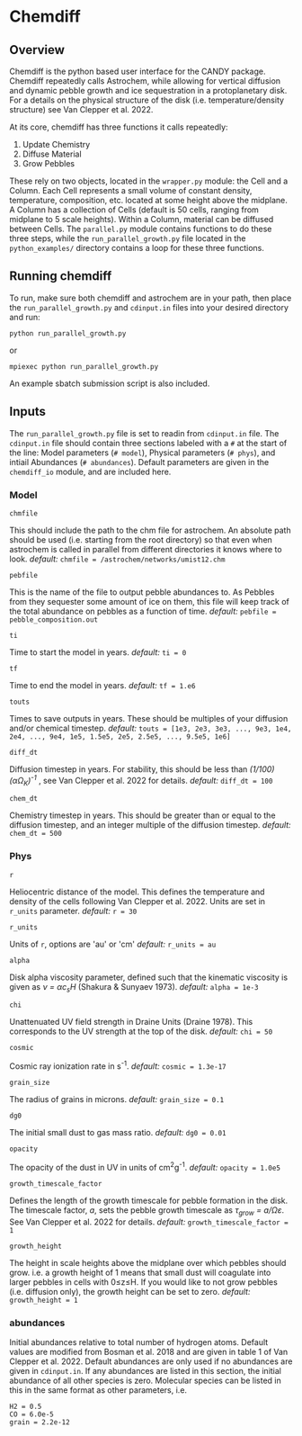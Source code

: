 # Chemdiff

## Overview

Chemdiff is the python based user interface for the CANDY package. Chemdiff repeatedly calls Astrochem, while allowing for vertical diffusion and dynamic pebble growth and ice sequestration in a protoplanetary disk. For a details on the physical structure of the disk (i.e. temperature/density structure) see Van Clepper et al. 2022.

At its core, chemdiff has three functions it calls repeatedly:
1) Update Chemistry
2) Diffuse Material
3) Grow Pebbles

These rely on two objects, located in the `wrapper.py` module: the Cell and a Column. Each Cell represents a small volume of constant density, temperature, composition, etc. located at some height above the midplane. A Column has a collection of Cells (default is 50 cells, ranging from midplane to 5 scale heights). Within a Column, material can be diffused between Cells. The `parallel.py` module contains functions to do these three steps, while the `run_parallel_growth.py` file located in the `python_examples/` directory contains a loop for these three functions.

## Running chemdiff

To run, make sure both chemdiff and astrochem are in your path, then place the `run_parallel_growth.py` and `cdinput.in` files into your desired directory and run:	

	python run_parallel_growth.py

or

	mpiexec python run_parallel_growth.py

An example sbatch submission script is also included.

## Inputs

The `run_parallel_growth.py` file is set to readin from `cdinput.in` file. The `cdinput.in` file should contain three sections labeled with a `#` at the start of the line: Model parameters (`# model`), Physical parameters (`# phys`), and intiail Abundances (`# abundances`).
Default parameters are given in the `chemdiff_io` module, and are included here.

### Model
```chmfile```

This should include the path to the chm file for astrochem. An absolute path should be used (i.e. starting from the root directory) so that even when astrochem is called in parallel from different directories it knows where to look.
*default:* `chmfile = /astrochem/networks/umist12.chm`

```pebfile```

This is the name of the file to output pebble abundances to. As Pebbles from they sequester some amount of ice on them, this file will keep track of the total abundance on pebbles as a function of time.
*default:* `pebfile = pebble_composition.out`

`ti`

Time to start the model in years.
*default:* `ti = 0`

`tf`

Time to end the model in years.
*default:* `tf = 1.e6`

`touts`

Times to save outputs in years. These should be multiples of your diffusion and/or chemical timestep.
*default:* `touts = [1e3, 2e3, 3e3, ..., 9e3, 1e4, 2e4, ..., 9e4, 1e5, 1.5e5, 2e5, 2.5e5, ..., 9.5e5, 1e6]`

`diff_dt`

Diffusion timestep in years. For stability, this should be less than *(1/100)(&alpha;&Omega;<sub>K</sub>)<sup>-1</sup>* , see Van Clepper et al. 2022 for details.
*default:* `diff_dt = 100`

`chem_dt`

Chemistry timestep in years. This should be greater than or equal to the diffusion timestep, and an integer multiple of the diffusion timestep.
*default:* `chem_dt = 500`

### Phys
`r`

Heliocentric distance of the model. This defines the temperature and density of the cells following Van Clepper et al. 2022. Units are set in `r_units` parameter.
*default:* `r = 30`

`r_units`

Units of `r`, options are 'au' or 'cm'
*default:* `r_units = au`

`alpha`

Disk alpha viscosity parameter, defined such that the kinematic viscosity is given as *&nu; = &alpha;c<sub>s</sub>H* (Shakura & Sunyaev 1973).
*default:* `alpha = 1e-3`

`chi`

Unattenuated UV field strength in Draine Units (Draine 1978). This corresponds to the UV strength at the top of the disk.
*default:* `chi = 50`

`cosmic`

Cosmic ray ionization rate in s<sup>-1</sup>.
*default:* `cosmic = 1.3e-17`

`grain_size`

The radius of grains in microns.
*default:* `grain_size = 0.1`

`dg0`

The initial small dust to gas mass ratio.
*default:* `dg0 = 0.01`

`opacity`

The opacity of the dust in UV in units of cm<sup>2</sup>g<sup>-1</sup>.
*default:* `opacity = 1.0e5`

`growth_timescale_factor`

Defines the length of the growth timescale for pebble formation in the disk. The timescale factor, *a*, sets the pebble growth timescale as *&tau;<sub>grow</sub> = a/&Omega;&epsilon;*. See Van Clepper et al. 2022 for details.
*default:* `growth_timescale_factor = 1`

`growth_height`

The height in scale heights above the midplane over which pebbles should grow. i.e. a growth height of 1 means that small dust will coagulate into larger pebbles in cells with 0&le;z&le;H. If you would like to not grow pebbles (i.e. diffusion only), the growth height can be set to zero.
*default:* `growth_height = 1`

### abundances

Initial abundances relative to total number of hydrogen atoms. Default values are modified from Bosman et al. 2018 and are given in table 1 of Van Clepper et al. 2022. Default abundances are only used if no abundances are given in `cdinput.in`. If any abundances are listed in this section, the initial abundance of all other species is zero. Molecular species can be listed in this in the same format as other parameters, i.e.

	H2 = 0.5
	CO = 6.0e-5
	grain = 2.2e-12



<!-- # Chemdiff

## Overview

Chemdiff is a python-based 1-D astrochemical code used to calculate the abundances of chemical species in protoplanetary disks. The code can account for vertical diffusion of species within the disk and pebble growth in addition to the astrochemical methods built on top of the Astrochem Code [Maret & Bergin (2015)][1]. See the [Astrochem documentation][2] for details on the ODE solver used to solve the chemical networks. In addition to the Astrochem solver, Chemdiff includes photodissociation self-shielding of CO, H2, and isotopologues, hydrogenation reactions of grains, xray ionization reactions, and Reactions with excited states of H2. Details of each of these reactions is given in the [Reaction rate calculations](#reaction-rate-calculations) section.

Chemdiff calculates diffusion and grain growth by defining a column at a given radial distance, $R$, from the central star with a given midplane temperature, $T_{mid}$, diffusion parameter, $\alpha$, a certain number of cells, $n_z$. Given this distance and midplane temperature, the column keplarian frequency, $\Omega$, sound speed, $c_s$, and scale height, $h$, are calculated (assuming a one solar mass star) using the formulas below. The column has a height of 5 scale heights, and is made of $n_z$ cells, each with a height of $\Delta z = 5/n_z$.

$$ \Omega = \sqrt{GM/R^3} $$

$$ c_s = \sqrt{\sigma T_{mid}/\bar{m}} $$

$$ h = c_s/\Omega $$

Within the column, cells are created with a given physical input parameters necessary to run astrochem.

## Physical parameter calculations

The cells are created with a given radial distance $r=R$, and height above the midplane $z_j = (j+0.5)\Delta z$, $0\leq j<n_z$. Each cell is also created with a given unattenuated UV flux, cosmic ionization rate, small grain size, dust-to-gas mass ratio, gas density, visual extinction, gas temperature, dust temperature, xray ionization rate, $CO$ column density, $H_2$ column density, $H$ column density, and abundance of each species in the cell. Many of these physical parameters have the same meaning as the parameters in the Astrochem documentation and are passed directly to the input or source files.

### UV flux

The unattenuated UV flux at each cell is given by the $\chi$ parameter and is kept constant for each cell in a column. This is the intensity of external UV field in Draine units. The default value is 1.

### Cosmic ionization rate

The ionization rate of molecular hydrogen due to cosmic rays in $s^{-1}$. The default value is $1.3\times10^{-17}s^{-1}$.

### Small grain size

This is the grain radius in microns for small grains that are used as surface area for grain surface reactions. As grains grow, the dust-to-gas mass ratio is adjusted, however this grain size parameter stays constant. The default value is $0.1 \mu m$.

### Dust-to-gas mass ratio

The small dust-to-gass mass ratio, $\epsilon$, value. This value is reduced with a characteristic timescale of $\tau_{grow} = 1/\Omega\epsilon$ for cells with $z \leq 1$. For more information on the dust growth process see the [Pebble Growth](#pebble-growth) section. The default initial value is 0.01.

### Gas density

The density of gas in $g$ $cm^{-3}$. This is calculated using hydrostatic equilibrium such that

$$ \rho_j = \rho_0 \exp(-z_j^2/2h^2) $$

where $\rho_0 = \Sigma / \sqrt{2\pi h^2}$ and $\Sigma$ is calculated according to [Aikawa & Herbst (2001)][3]

$$ \Sigma(R) = 7.2\times10^{23} m_h \left(\frac{R}{100AU}\right)^{-3/2} $$

The number density of hydrogen is also calculated using the relation

$$ n_{H,j} = 2\rho_j/\bar{m} $$

### Visual extinction

The visual extinction in magnitudes. This is calculated for each cell by numerically integrating down the column and using the relationship between visual and UV extinction $A_v = \tau_{UV}/3.02$ where

$$ \tau_{UV,j} = \sum_{i=j}^{n_z} \rho_i \kappa 100 \epsilon \Delta z$$

where $\kappa = 10^3 cm^2$ $g^{-1}$ is the UV dust opacity, and $\rho_i$ is the mass density of the $i$-$th$ cell. The $100 \epsilon$ term is used to scale the UV extinction with the dust-to-gas ratio. A value of $\kappa = 10^3 cm^2$ $g^{-1}$ is used as this gives good agreement with the relation $A_v = N_H/[1.8\times 10^{21} cm^{-2}mag^{-1}]$ [(Aikawa & Herbst, 2001)][3] when $\epsilon = 0.01$.

### Gas and dust temperature

The temperature of the gas and dust in each cell of the column. It is assumed the gas and dust are thermally coupled such that for the $j$-$th$ cell $T_{dust} = T_{gas} = T_j$. The temperature profile within the column is adopted from [Krijt (2018)][4], with $T_{atm} = 2T_{mid}$ and $z_q = 3h$

$$ T_j = T_{mid} + (T_{atm}-T_{mid})\left[\sin\left(\frac{\pi z_j}{2 z_q h}\right)\right]^4, \qquad z_j < z_q$$

$$ T_j = T_{atm}, \qquad \qquad \qquad \qquad \qquad \qquad \quad \; z_j \geq z_q $$

### X-ray ionization

The ionization rate of H due to x-rays. This is assumed to be zero throughout the column.

### Column Densities

The column densities of $CO$, $H_2$, and total $H$ are calculated using a numerical integration and the abundances, $X$, of each species

$$ N_{CO,j} = \sum_{i=j}^{n_z} X(CO)_i \Delta z $$

$$ N_{H_2,j} = \sum_{i=j}^{n_z} X(H_2)_i \Delta z $$

$$ N_{H,j} = \sum_{i=j}^{n_z} n_{H,i} \Delta z $$

Note that $N_{H,j}$ refers to the total column density of hydrogen atoms, and not the column density of molecular hydrogen.

### Abundances

Each cell has the time-dependent abundance of each species in the network stored as a dictionary of values.

## Pebble Growth

Pebble growth is simulating by removing small dust grains for cell with $z_j \leq h$ according to the growth timescale from [Birnstiel et al. (2012)][5]

$$ \tau_{grow} \approx \frac{1}{\Omega\epsilon} $$

With $\epsilon = \Sigma_d/\Sigma_g$ is the vertically integrated sut-to-gas mass ratio.

After each timestep from time $t$ to time $t+1$ of length $\Delta t$, the dust-to-gas mass ratio of the $j$-th cell is adjusted

$$ \epsilon_{j,t+1} - \epsilon_{j,t} = \Delta\epsilon_{j,t} = \frac{\epsilon_{j,t}}{\tau_{grow}} \Delta t = \epsilon_{j,t} f_{j,t}\Delta t$$

where $f_{j,t} = 1/\tau_{grow} = \Omega\epsilon_{j,t}$.





## Reaction rate calculations



[1]: <https://ui.adsabs.harvard.edu/abs/2015ascl.soft07010M/abstract> (Maret & Bergin, 2015)
[2]: <https://astrochem.readthedocs.io/en/latest/> (Astrochem documentation)
[3]: <https://ui.adsabs.harvard.edu/abs/2001A%26A...371.1107A/abstract> (Aikawa & Herbst, 2001)
[4]: <https://ui.adsabs.harvard.edu/abs/2018ApJ...864...78K/abstract> (Krijt et al., 2018)
[5]: <https://ui.adsabs.harvard.edu/abs/2012A%26A...539A.148B/abstract> (Birnstiel et al., 2012) -->
